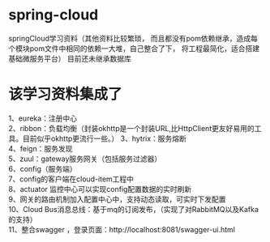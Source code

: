 # spring-cloud
springCloud学习资料（其他资料比较繁琐，
而且都没有pom依赖继承，造成每个模块pom文件中相同的依赖一大堆，自己整合了下，
将工程最简化，适合搭建基础微服务平台）
目前还未继承数据库

# 该学习资料集成了
1、eureka：注册中心  
2、ribbon：负载均衡（封装okhttp是一个封装URL,比HttpClient更友好易用的工具。目前似乎okhttp更流行一些。）
3、hytrix：服务熔断  
4、feign：服务发现  
5、zuul：gateway服务网关（包括服务过滤器）  
6、config（服务端）    
7、config的客户端在cloud-item工程中  
8、actuator 监控中心可以实现config配置数据的实时刷新     
9、网关的路由机制加入配置中心中，支持动态读取，可实时下发配置  
10、Cloud Bus消息总线：基于mq的订阅发布，（实现了对RabbitMQ以及Kafka的支持）  
11、整合swagger ，登录页面：http://localhost:8081/swagger-ui.html

